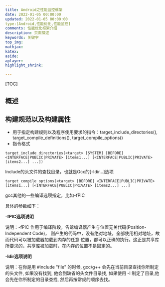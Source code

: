 ```yaml
---
title: Android之性能监控框架
date: 2022-01-05 00:00:00
updated: 2022-01-05 00:00:00
type:[Android,性能优化,性能监控]
comments: 性能优化框架介绍
description: 页面描述
keywords: 关键字
top_img:
mathjax:
katex:
aside:
aplayer:
highlight_shrink:

---
```


[TOC]





## 概述





## 构建规范以及构建属性

- 用于指定构建规则以及程序使用要求的指令：target_include_directories(), target_compile_definitions(), target_compile_options()
- 指令格式

```
target_include_directories(<target> [SYSTEM] [BEFORE]<INTERFACE|PUBLIC|PRIVATE> [items1...] [<INTERFACE|PUBLIC|PRIVATE> [items2...] ...])
```

Include的头文件的查找目录，也就是Gcc的[-Idir...]选项



```
target_compile_options(<target> [BEFORE] <INTERFACE|PUBLIC|PRIVATE> [items1...] [<INTERFACE|PUBLIC|PRIVATE> [items2...] ...]
```

gcc其他的一些编译选项指定，比如-fPIC

具体的参数如下：

**-fPIC选项说明**

说明：-fPIC 作用于编译阶段，告诉编译器产生与位置无关代码(Position-Independent Code)，
则产生的代码中，没有绝对地址，全部使用相对地址，故而代码可以被加载器加载到内存的任意
位置，都可以正确的执行。这正是共享库所要求的，共享库被加载时，在内存的位置不是固定的。

**-ldir选项说明**

说明：在你是用 #include "file" 的时候, gcc/g++ 会先在当前目录查找你所制定的头文件, 如果没有找到, 他会到缺省的头文件目录找, 如果使用 -I 制定了目录,他会先在你所制定的目录查找, 然后再按常规的顺序去找。



